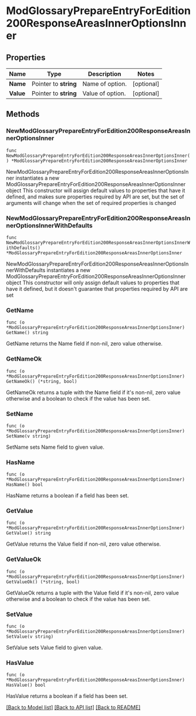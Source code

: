 # ModGlossaryPrepareEntryForEdition200ResponseAreasInnerOptionsInner

## Properties

Name | Type | Description | Notes
------------ | ------------- | ------------- | -------------
**Name** | Pointer to **string** | Name of option. | [optional] 
**Value** | Pointer to **string** | Value of option. | [optional] 

## Methods

### NewModGlossaryPrepareEntryForEdition200ResponseAreasInnerOptionsInner

`func NewModGlossaryPrepareEntryForEdition200ResponseAreasInnerOptionsInner() *ModGlossaryPrepareEntryForEdition200ResponseAreasInnerOptionsInner`

NewModGlossaryPrepareEntryForEdition200ResponseAreasInnerOptionsInner instantiates a new ModGlossaryPrepareEntryForEdition200ResponseAreasInnerOptionsInner object
This constructor will assign default values to properties that have it defined,
and makes sure properties required by API are set, but the set of arguments
will change when the set of required properties is changed

### NewModGlossaryPrepareEntryForEdition200ResponseAreasInnerOptionsInnerWithDefaults

`func NewModGlossaryPrepareEntryForEdition200ResponseAreasInnerOptionsInnerWithDefaults() *ModGlossaryPrepareEntryForEdition200ResponseAreasInnerOptionsInner`

NewModGlossaryPrepareEntryForEdition200ResponseAreasInnerOptionsInnerWithDefaults instantiates a new ModGlossaryPrepareEntryForEdition200ResponseAreasInnerOptionsInner object
This constructor will only assign default values to properties that have it defined,
but it doesn't guarantee that properties required by API are set

### GetName

`func (o *ModGlossaryPrepareEntryForEdition200ResponseAreasInnerOptionsInner) GetName() string`

GetName returns the Name field if non-nil, zero value otherwise.

### GetNameOk

`func (o *ModGlossaryPrepareEntryForEdition200ResponseAreasInnerOptionsInner) GetNameOk() (*string, bool)`

GetNameOk returns a tuple with the Name field if it's non-nil, zero value otherwise
and a boolean to check if the value has been set.

### SetName

`func (o *ModGlossaryPrepareEntryForEdition200ResponseAreasInnerOptionsInner) SetName(v string)`

SetName sets Name field to given value.

### HasName

`func (o *ModGlossaryPrepareEntryForEdition200ResponseAreasInnerOptionsInner) HasName() bool`

HasName returns a boolean if a field has been set.

### GetValue

`func (o *ModGlossaryPrepareEntryForEdition200ResponseAreasInnerOptionsInner) GetValue() string`

GetValue returns the Value field if non-nil, zero value otherwise.

### GetValueOk

`func (o *ModGlossaryPrepareEntryForEdition200ResponseAreasInnerOptionsInner) GetValueOk() (*string, bool)`

GetValueOk returns a tuple with the Value field if it's non-nil, zero value otherwise
and a boolean to check if the value has been set.

### SetValue

`func (o *ModGlossaryPrepareEntryForEdition200ResponseAreasInnerOptionsInner) SetValue(v string)`

SetValue sets Value field to given value.

### HasValue

`func (o *ModGlossaryPrepareEntryForEdition200ResponseAreasInnerOptionsInner) HasValue() bool`

HasValue returns a boolean if a field has been set.


[[Back to Model list]](../README.md#documentation-for-models) [[Back to API list]](../README.md#documentation-for-api-endpoints) [[Back to README]](../README.md)


